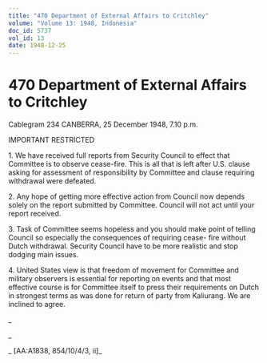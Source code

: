 ```yaml
---
title: "470 Department of External Affairs to Critchley"
volume: "Volume 13: 1948, Indonesia"
doc_id: 5737
vol_id: 13
date: 1948-12-25
---
```


# 470 Department of External Affairs to Critchley

Cablegram 234 CANBERRA, 25 December 1948, 7.10 p.m.

IMPORTANT RESTRICTED

1\. We have received full reports from Security Council to effect that Committee is to observe cease-fire. This is all that is left after U.S. clause asking for assessment of responsibility by Committee and clause requiring withdrawal were defeated.

2\. Any hope of getting more effective action from Council now depends solely on the report submitted by Committee. Council will not act until your report received.

3\. Task of Committee seems hopeless and you should make point of telling Council so especially the consequences of requiring cease- fire without Dutch withdrawal. Security Council have to be more realistic and stop dodging main issues.

4\. United States view is that freedom of movement for Committee and military observers is essential for reporting on events and that most effective course is for Committee itself to press their requirements on Dutch in strongest terms as was done for return of party from Kaliurang. We are inclined to agree.

_

_

_ [AA:A1838, 854/10/4/3, ii]_
